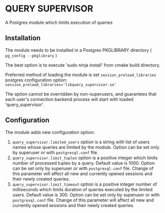# QUERY SUPERVISOR

A Postgres module which limits execution of queries

## Installation
The module needs to be installed in a Postgres PKGLIBRARY directory ( `pg_config --pkglibrary` )

The best option is to execute  'sudo ninja install' from cmake build directory.

Preferred method of loading the module is set `session_preload_libraries` postgres configuration option:  
`session_preload_libraries='libquery_supervisor.so'`

The option cannot be overridden by non-superusers, and guarantees that each user's connection backend process
will start with loaded 'query_supervisor'.

## Configuration
The module adds new configuration option:

1. `query_supervisor.limited_users` option is a string with list of users names whose queries are limited by the module. Option can be set only by superuser or with `postgresql.conf` file.
2. `query_supervisor.limit_tuples` option is a positive integer which limits number of processed tuples by a query. Default value is 1000. Option can be set only by superuser or with `postgresql.conf` file.
    Change of this parameter will affect all new and currently opened sessions and their newly created queries. 
3. `query_supervisor.limit_timeout` option is a positive integer number of milliseconds which limits duration of queries executed by the limited users. Default value is 300. Option can be set only by superuser or with `postgresql.conf` file.
   Change of this parameter will affect all new and currently opened sessions and their newly created queries.